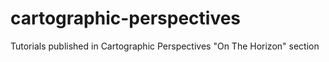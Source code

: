 cartographic-perspectives
=========================

Tutorials published in Cartographic Perspectives "On The Horizon" section

